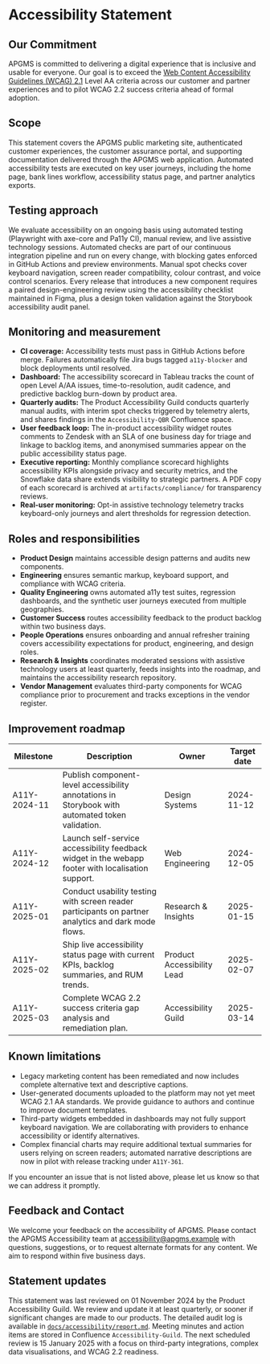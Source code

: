 # Accessibility Statement

## Our Commitment

APGMS is committed to delivering a digital experience that is inclusive and usable for everyone.
Our goal is to exceed the [Web Content Accessibility Guidelines (WCAG) 2.1](https://www.w3.org/TR/WCAG21/)
Level AA criteria across our customer and partner experiences and to pilot WCAG 2.2 success
criteria ahead of formal adoption.

## Scope

This statement covers the APGMS public marketing site, authenticated customer experiences, the
customer assurance portal, and supporting documentation delivered through the APGMS web
application. Automated accessibility tests are executed on key user journeys, including the
home page, bank lines workflow, accessibility status page, and partner analytics exports.

## Testing approach

We evaluate accessibility on an ongoing basis using automated testing (Playwright with axe-core
and Pa11y CI), manual review, and live assistive technology sessions. Automated checks are part
of our continuous integration pipeline and run on every change, with blocking gates enforced in
GitHub Actions and preview environments. Manual spot checks cover keyboard navigation, screen
reader compatibility, colour contrast, and voice control scenarios. Every release that introduces
a new component requires a paired design-engineering review using the accessibility checklist
maintained in Figma, plus a design token validation against the Storybook accessibility audit panel.

## Monitoring and measurement

- **CI coverage:** Accessibility tests must pass in GitHub Actions before merge. Failures
  automatically file Jira bugs tagged `a11y-blocker` and block deployments until resolved.
- **Dashboard:** The accessibility scorecard in Tableau tracks the count of open Level A/AA
  issues, time-to-resolution, audit cadence, and predictive backlog burn-down by product area.
- **Quarterly audits:** The Product Accessibility Guild conducts quarterly manual audits, with
  interim spot checks triggered by telemetry alerts, and shares findings in the `Accessibility-QBR`
  Confluence space.
- **User feedback loop:** The in-product accessibility widget routes comments to Zendesk with
  an SLA of one business day for triage and linkage to backlog items, and anonymised summaries
  appear on the public accessibility status page.
- **Executive reporting:** Monthly compliance scorecard highlights accessibility KPIs alongside
  privacy and security metrics, and the Snowflake data share extends visibility to strategic partners.
  A PDF copy of each scorecard is archived at `artifacts/compliance/` for transparency reviews.
- **Real-user monitoring:** Opt-in assistive technology telemetry tracks keyboard-only journeys
  and alert thresholds for regression detection.

## Roles and responsibilities

- **Product Design** maintains accessible design patterns and audits new components.
- **Engineering** ensures semantic markup, keyboard support, and compliance with WCAG criteria.
- **Quality Engineering** owns automated a11y test suites, regression dashboards, and the
  synthetic user journeys executed from multiple geographies.
- **Customer Success** routes accessibility feedback to the product backlog within two business days.
- **People Operations** ensures onboarding and annual refresher training covers accessibility
  expectations for product, engineering, and design roles.
- **Research & Insights** coordinates moderated sessions with assistive technology users at
  least quarterly, feeds insights into the roadmap, and maintains the accessibility research
  repository.
- **Vendor Management** evaluates third-party components for WCAG compliance prior to procurement
  and tracks exceptions in the vendor register.

## Improvement roadmap

| Milestone | Description | Owner | Target date |
| --- | --- | --- | --- |
| A11Y-2024-11 | Publish component-level accessibility annotations in Storybook with automated token validation. | Design Systems | 2024-11-12 |
| A11Y-2024-12 | Launch self-service accessibility feedback widget in the webapp footer with localisation support. | Web Engineering | 2024-12-05 |
| A11Y-2025-01 | Conduct usability testing with screen reader participants on partner analytics and dark mode flows. | Research & Insights | 2025-01-15 |
| A11Y-2025-02 | Ship live accessibility status page with current KPIs, backlog summaries, and RUM trends. | Product Accessibility Lead | 2025-02-07 |
| A11Y-2025-03 | Complete WCAG 2.2 success criteria gap analysis and remediation plan. | Accessibility Guild | 2025-03-14 |

## Known limitations

- Legacy marketing content has been remediated and now includes complete alternative text and
  descriptive captions.
- User-generated documents uploaded to the platform may not yet meet WCAG 2.1 AA standards. We
  provide guidance to authors and continue to improve document templates.
- Third-party widgets embedded in dashboards may not fully support keyboard navigation. We are
  collaborating with providers to enhance accessibility or identify alternatives.
- Complex financial charts may require additional textual summaries for users relying on screen readers;
  automated narrative descriptions are now in pilot with release tracking under `A11Y-361`.

If you encounter an issue that is not listed above, please let us know so that we can address it promptly.

## Feedback and Contact

We welcome your feedback on the accessibility of APGMS. Please contact the APGMS Accessibility team
at [accessibility@apgms.example](mailto:accessibility@apgms.example) with questions, suggestions, or
to request alternate formats for any content. We aim to respond within five business days.

## Statement updates

This statement was last reviewed on 01 November 2024 by the Product Accessibility Guild. We review
and update it at least quarterly, or sooner if significant changes are made to our products. The
detailed audit log is available in [`docs/accessibility/report.md`](accessibility/report.md). Meeting
minutes and action items are stored in Confluence `Accessibility-Guild`. The next scheduled review
is 15 January 2025 with a focus on third-party integrations, complex data visualisations, and
WCAG 2.2 readiness.

